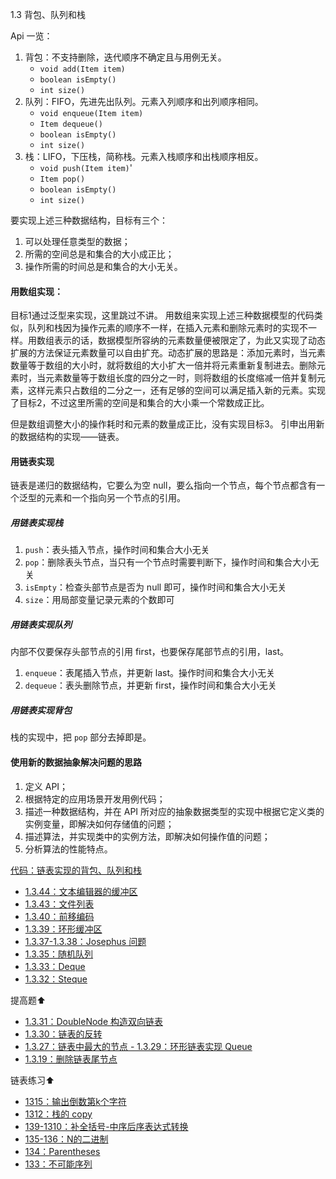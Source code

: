1.3 背包、队列和栈

Api 一览：

1. 背包：不支持删除，迭代顺序不确定且与用例无关。
	* `void add(Item item)`
	* `boolean isEmpty()`
	* `int size()`
2. 队列：FIFO，先进先出队列。元素入列顺序和出列顺序相同。
	* `void enqueue(Item item)`
	* `Item dequeue()`
	* `boolean isEmpty()`
	* `int size()`
3. 栈：LIFO，下压栈，简称栈。元素入栈顺序和出栈顺序相反。
	* `void push(Item item)`'
	* `Item pop()`
	* `boolean isEmpty()`
	* `int size()`

要实现上述三种数据结构，目标有三个：

1. 可以处理任意类型的数据；
2. 所需的空间总是和集合的大小成正比；
3. 操作所需的时间总是和集合的大小无关。

#### 用数组实现：

目标1通过泛型来实现，这里跳过不讲。
用数组来实现上述三种数据模型的代码类似，队列和栈因为操作元素的顺序不一样，在插入元素和删除元素时的实现不一样。用数组表示的话，数据模型所容纳的元素数量便被限定了，为此又实现了动态扩展的方法保证元素数量可以自由扩充。动态扩展的思路是：添加元素时，当元素数量等于数组的大小时，就将数组的大小扩大一倍并将元素重新复制进去。删除元素时，当元素数量等于数组长度的四分之一时，则将数组的长度缩减一倍并复制元素，这样元素只占数组的二分之一，还有足够的空间可以满足插入新的元素。实现了目标2，不过这里所需的空间是和集合的大小乘一个常数成正比。

但是数组调整大小的操作耗时和元素的数量成正比，没有实现目标3。
引申出用新的数据结构的实现——链表。

#### 用链表实现
链表是递归的数据结构，它要么为空 null，要么指向一个节点，每个节点都含有一个泛型的元素和一个指向另一个节点的引用。
##### 用链表实现栈
1. `push`：表头插入节点，操作时间和集合大小无关
2. `pop`：删除表头节点，当只有一个节点时需要判断下，操作时间和集合大小无关
3. `isEmpty`：检查头部节点是否为 null 即可，操作时间和集合大小无关
4. `size`：用局部变量记录元素的个数即可

##### 用链表实现队列
内部不仅要保存头部节点的引用 first，也要保存尾部节点的引用，last。

1. `enqueue`：表尾插入节点，并更新 last。操作时间和集合大小无关
2. `dequeue`：表头删除节点，并更新 first，操作时间和集合大小无关

##### 用链表实现背包
栈的实现中，把 `pop` 部分去掉即是。

#### 使用新的数据抽象解决问题的思路
1. 定义 API；
2. 根据特定的应用场景开发用例代码；
3. 描述一种数据结构，并在 API 所对应的抽象数据类型的实现中根据它定义类的实例变量，即解决如何存储值的问题；
4. 描述算法，并实现类中的实例方法，即解决如何操作值的问题；
5. 分析算法的性能特点。

[代码：链表实现的背包、队列和栈](https://github.com/hexintao/blog/blob/master/algs4/1.3/bagQueueAndStack.md)

* [1.3.44：文本编辑器的缓冲区](https://github.com/hexintao/blog/blob/master/algs4/1.3/1344.md)
* [1.3.43：文件列表](https://github.com/hexintao/blog/blob/master/algs4/1.3/1343.md)
* [1.3.40：前移编码](https://github.com/hexintao/blog/blob/master/algs4/1.3/1340.md)
* [1.3.39：环形缓冲区](https://github.com/hexintao/blog/blob/master/algs4/1.3/1339.md)
* [1.3.37-1.3.38：Josephus 问题](https://github.com/hexintao/blog/blob/master/algs4/1.3/1337.md)
* [1.3.35：随机队列](https://github.com/hexintao/blog/blob/master/algs4/1.3/1335.md)
* [1.3.33：Deque](https://github.com/hexintao/blog/blob/master/algs4/1.3/1333.md)
* [1.3.32：Steque](https://github.com/hexintao/blog/blob/master/algs4/1.3/1332.md)


提高题⬆️

* [1.3.31：DoubleNode 构造双向链表](https://github.com/hexintao/blog/blob/master/algs4/1.3/1331.md)
* [1.3.30：链表的反转](https://github.com/hexintao/blog/blob/master/algs4/1.3/1330.md)
* [1.3.27：链表中最大的节点 - 1.3.29：环形链表实现 Queue](https://github.com/hexintao/blog/blob/master/algs4/1.3/1319.md)
* [1.3.19：删除链表尾节点](https://github.com/hexintao/blog/blob/master/algs4/1.3/1319.md)

链表练习⬆️
	
* [1315：输出倒数第k个字符](https://github.com/hexintao/blog/blob/master/algs4/1.3/1315.md)
* [1312：栈的 copy](https://github.com/hexintao/blog/blob/master/algs4/1.3/1312.md)
* [139-1310：补全括号-中序后序表达式转换](https://github.com/hexintao/blog/blob/master/algs4/1.3/139.md)
* [135-136：N的二进制](https://github.com/hexintao/blog/blob/master/algs4/1.3/135.md)
* [134：Parentheses](https://github.com/hexintao/blog/blob/master/algs4/1.3/134.md)
* [133：不可能序列](https://github.com/hexintao/blog/blob/master/algs4/1.3/133.md)